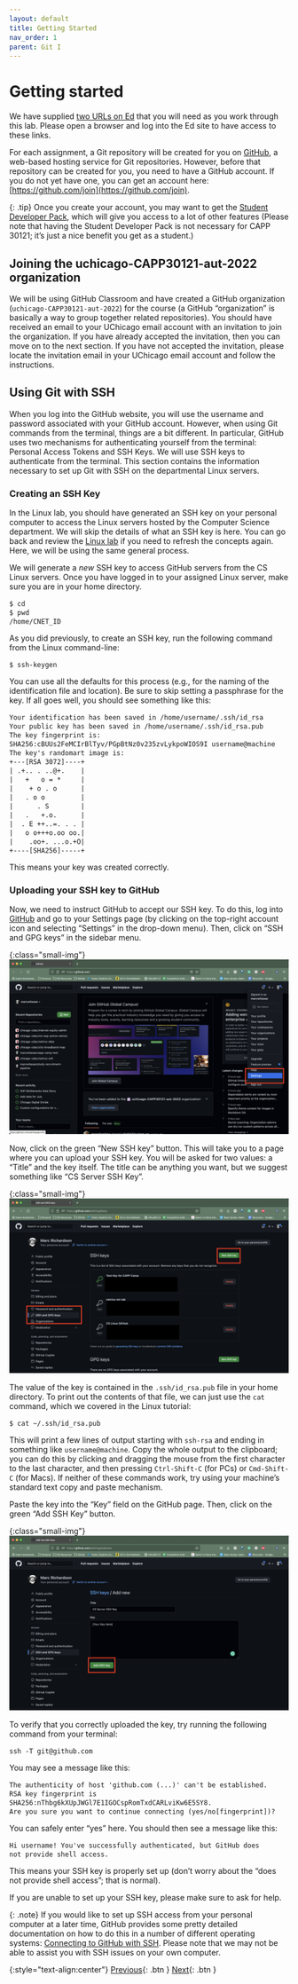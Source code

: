 ```yaml
---
layout: default
title: Getting Started
nav_order: 1
parent: Git I
---
```


# Getting started

We have supplied [two URLs on Ed](https://edstem.org/us/courses/24735/discussion/1679656) that you will need as you work through this lab. Please open a browser and log into the Ed site to have access to these links.

For each assignment, a Git repository will be created for you on [GitHub](https://github.com/), a web-based hosting service for Git repositories. However, before that repository can be created for you, you need to have a GitHub account. If you do not yet have one, you can get an account here: [https://github.com/join](https://github.com/join).

{: .tip}
Once you create your account, you may want to get the [Student Developer Pack](https://education.github.com/pack), which will give you access to a lot of other features (Please note that having the Student Developer Pack is not necessary for CAPP 30121; it’s just a nice benefit you get as a student.)

## Joining the uchicago-CAPP30121-aut-2022 organization

We will be using GitHub Classroom and have created a GitHub organization (`uchicago-CAPP30121-aut-2022`) for the course (a GitHub “organization” is basically a way to group together related repositories). You should have received an email to your UChicago email account with an invitation to join the organization. If you have already accepted the invitation, then you can move on to the next section. If you have not accepted the invitation, please locate the invitation email in your UChicago email account and follow the instructions.

## Using Git with SSH

When you log into the GitHub website, you will use the username and password associated with your GitHub account. However, when using Git commands from the terminal, things are a bit different. In particular, GitHub uses two mechanisms for authenticating yourself from the terminal: Personal Access Tokens and SSH Keys. We will use SSH keys to authenticate from the terminal. This section contains the information necessary to set up Git with SSH on the departmental Linux servers.

### Creating an SSH Key

In the Linux lab, you should have generated an SSH key on your personal computer to access the Linux servers hosted by the Computer Science department. We will skip the details of what an SSH key is here. You can go back and review the [Linux lab](../s1-linux/1-connect.html) if you need to refresh the concepts again. Here, we will be using the same general process.

We will generate a *new* SSH key to access GitHub servers from the CS Linux servers. Once you have logged in to your assigned Linux server, make sure you are in your home directory.

```
$ cd
$ pwd
/home/CNET_ID
```

As you did previously, to create an SSH key, run the following command from the Linux command-line:

```
$ ssh-keygen
```

You can use all the defaults for this process (e.g., for the naming of the identification file and location). Be sure to skip setting a passphrase for the key. If all goes well, you should see something like this:

```
Your identification has been saved in /home/username/.ssh/id_rsa
Your public key has been saved in /home/username/.ssh/id_rsa.pub
The key fingerprint is:
SHA256:cBUUs2FeMCIrBlTyv/PGpBtNz0v235zvLykpoWIOS9I username@machine
The key's randomart image is:
+---[RSA 3072]----+
| .+.. . ..@+.    |
|   +   o = *     |
|    + o . o      |
|   . o o         |
|      . S        |
|   .   +.o.      |
|  . E ++..=. . . |
|   o o+++o.oo oo.|
|    .oo+. ...o.+O|
+----[SHA256]-----+
```

This means your key was created correctly.

### Uploading your SSH key to GitHub

Now, we need to instruct GitHub to accept our SSH key. To do this, log into [GitHub](https://github.com/) and go to your Settings page (by clicking on the top-right account icon and selecting “Settings” in the drop-down menu). Then, click on “SSH and GPG keys” in the sidebar menu.

{:class="small-img"}
![The Settings Tab on GitHub](../assets/img/git-hub-settings-image.png)

Now, click on the green “New SSH key” button. This will take you to a page where you can upload your SSH key. You will be asked for two values: a “Title” and the key itself. The title can be anything you want, but we suggest something like “CS Server SSH Key”.

{:class="small-img"}
![SSH Key Settings Page on GitHub](../assets/img/git-hub-ssh-key-image.png)

The value of the key is contained in the `.ssh/id_rsa.pub` file in your home directory. To print out the contents of that file, we can just use the `cat` command, which we covered in the Linux tutorial:

```
$ cat ~/.ssh/id_rsa.pub
```

This will print a few lines of output starting with `ssh-rsa` and ending in something like `username@machine`. Copy the whole output to the clipboard; you can do this by clicking and dragging the mouse from the first character to the last character, and then pressing `Ctrl-Shift-C` (for PCs) or `Cmd-Shift-C` (for Macs). If neither of these commands work, try using your machine’s standard text copy and paste mechanism.

Paste the key into the “Key” field on the GitHub page. Then, click on the green “Add SSH Key” button.

{:class="small-img"}
![Add SSH Key Page on GitHub](../assets/img/git-hub-add-ssh-key-image.png)

To verify that you correctly uploaded the key, try running the following command from your terminal:

```
ssh -T git@github.com
```

You may see a message like this:

```
The authenticity of host 'github.com (...)' can't be established.
RSA key fingerprint is SHA256:nThbg6kXUpJWGl7E1IGOCspRomTxdCARLviKw6E5SY8.
Are you sure you want to continue connecting (yes/no[fingerprint])?
```

You can safely enter “yes” here. You should then see a message like this:

```
Hi username! You've successfully authenticated, but GitHub does
not provide shell access.
```

This means your SSH key is properly set up (don’t worry about the “does not provide shell access”; that is normal).

If you are unable to set up your SSH key, please make sure to ask for help.

{: .note}
If you would like to set up SSH access from your personal computer at a later time, GitHub provides some pretty detailed documentation on how to do this in a number of different operating systems: [Connecting to GitHub with SSH](https://docs.github.com/en/github/authenticating-to-github/connecting-to-github-with-ssh). Please note that we may not be able to assist you with SSH issues on your own computer.

{:style="text-align:center"}
[Previous](./index.html){: .btn } [Next](./2-first-repo.html){: .btn }
